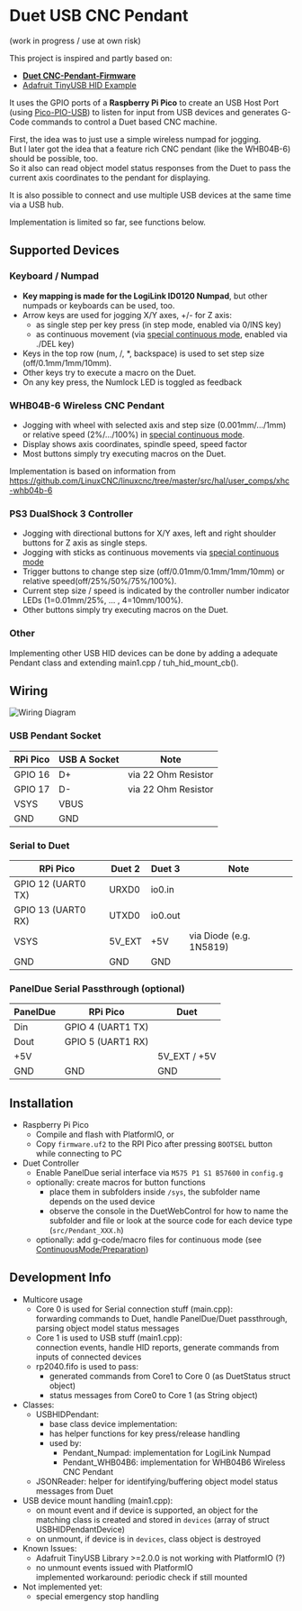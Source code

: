 # Duet USB CNC Pendant
(work in progress / use at own risk)

This project is inspired and partly based on:
- [**Duet CNC-Pendant-Firmware**](https://github.com/Duet3D/CNC-Pendant-Firmware)
- [Adafruit TinyUSB HID Example](https://github.com/adafruit/Adafruit_TinyUSB_Arduino/tree/master/examples/DualRole/HID/hid_device_report)

It uses the GPIO ports of a **Raspberry Pi Pico** to create an USB Host Port (using [Pico-PIO-USB](https://github.com/sekigon-gonnoc/Pico-PIO-USB)) to listen for input from USB devices and generates G-Code commands to control a Duet based CNC machine.

First, the idea was to just use a simple wireless numpad for jogging.  
But I later got the idea that a feature rich CNC pendant (like the WHB04B-6) should be possible, too.  
So it also can read object model status responses from the Duet to pass the current axis coordinates to the pendant for displaying.

It is also possible to connect and use multiple USB devices at the same time via a USB hub.

Implementation is limited so far, see functions below.

## Supported Devices

###  Keyboard / Numpad
* **Key mapping is made for the LogiLink ID0120 Numpad**, but other numpads or keyboards can be used, too.
* Arrow keys are used for jogging X/Y axes, +/- for Z axis:
  * as single step per key press (in step mode, enabled via 0/INS key)
  * as continuous movement (via [special continuous mode](doc/ContinuousMode.md), enabled via ./DEL key)
* Keys in the top row (num, /, *, backspace) is used to set step size (off/0.1mm/1mm/10mm).
* Other keys try to execute a macro on the Duet.
* On any key press, the Numlock LED is toggled as feedback

### WHB04B-6 Wireless CNC Pendant
* Jogging with wheel with selected axis and step size (0.001mm/.../1mm) or relative speed (2%/.../100%) in [special continuous mode](doc/ContinuousMode.md).
* Display shows axis coordinates, spindle speed, speed factor
* Most buttons simply try executing macros on the Duet.

Implementation is based on information from https://github.com/LinuxCNC/linuxcnc/tree/master/src/hal/user_comps/xhc-whb04b-6

### PS3 DualShock 3 Controller
* Jogging with directional buttons for X/Y axes, left and right shoulder buttons for Z axis as single steps.
* Jogging with sticks as continuous movements via [special continuous mode](doc/ContinuousMode.md)
* Trigger buttons to change step size (off/0.01mm/0.1mm/1mm/10mm) or relative speed(off/25%/50%/75%/100%).
* Current step size / speed is indicated by the controller number indicator LEDs (1=0.01mm/25%, ... , 4=10mm/100%).
* Other buttons simply try executing macros on the Duet.

### Other
Implementing other USB HID devices can be done by adding a adequate Pendant class and extending main1.cpp / tuh_hid_mount_cb().

## Wiring

![Wiring Diagram](doc/wiring.png)

### USB Pendant Socket
| RPi Pico | USB A Socket | Note                |
|----------|--------------|---------------------|
| GPIO 16  | D+           | via 22 Ohm Resistor |
| GPIO 17  | D-           | via 22 Ohm Resistor |
| VSYS     | VBUS         |                     |
| GND      | GND          |                     |

### Serial to Duet
| RPi Pico           | Duet 2 | Duet 3  | Note                    |
|--------------------|--------|---------|-------------------------|
| GPIO 12 (UART0 TX) | URXD0  | io0.in  |                         |
| GPIO 13 (UART0 RX) | UTXD0  | io0.out |                         |
| VSYS               | 5V_EXT | +5V     | via Diode (e.g. 1N5819) |
| GND                | GND    | GND     |                         |

### PanelDue Serial Passthrough (optional)
| PanelDue | RPi Pico          | Duet         |
|----------|-------------------|--------------|
| Din      | GPIO 4 (UART1 TX) |              |
| Dout     | GPIO 5 (UART1 RX) |              |
| +5V      |                   | 5V_EXT / +5V |
| GND      | GND               | GND          |

## Installation
* Raspberry Pi Pico
  * Compile and flash with PlatformIO, or
  * Copy `firmware.uf2` to the RPI Pico after pressing `BOOTSEL` button while connecting to PC
* Duet Controller
  * Enable PanelDue serial interface via `M575 P1 S1 B57600` in `config.g`
  * optionally: create macros for button functions
    * place them in subfolders inside `/sys`, the subfolder name depends on the used device
    * observe the console in the DuetWebControl for how to name the subfolder and file or look at the source code for each device type (`src/Pendant_XXX.h`)
  * optionally: add g-code/macro files for continuous mode (see [ContinuousMode/Preparation](doc/ContinuousMode.md))

## Development Info
- Multicore usage
    - Core 0 is used for Serial connection stuff (main.cpp):  
      forwarding commands to Duet, handle PanelDue/Duet passthrough, parsing object model status messages 
    - Core 1 is used to USB stuff (main1.cpp):  
      connection events, handle HID reports, generate commands from inputs of connected devices
    - rp2040.fifo is used to pass:
        - generated commands from Core1 to Core 0 (as DuetStatus struct object)
        - status messages from Core0 to Core 1 (as String object)
- Classes:
    - USBHIDPendant:
        - base class device implementation:
        - has helper functions for key press/release handling
        - used by:
            - Pendant_Numpad: implementation for LogiLink Numpad
            - Pendant_WHB04B6: implementation for WHB04B6 Wireless CNC Pendant
    - JSONReader: helper for identifying/buffering object model status messages from Duet
- USB device mount handling (main1.cpp):
    - on mount event and if device is supported, an object for the matching class is created and stored in `devices` (array of struct USBHIDPendantDevice)
    - on unmount, if device is in `devices`, class object is destroyed
- Known Issues:
    - Adafruit TinyUSB Library >=2.0.0 is not working with PlatformIO (?)
    - no unmount events issued with PlatformIO  
      implemented workaround: periodic check if still mounted
- Not implemented yet:
    - special emergency stop handling
